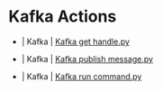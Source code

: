 

 # Kafka Actions 

* | Kafka | [Kafka get handle.py](https://github.com/unskript/Awesome-CloudOps-Automation/tree/master/Kafka/legos/kafka_get_handle) 

* | Kafka | [Kafka publish message.py](https://github.com/unskript/Awesome-CloudOps-Automation/tree/master/Kafka/legos/kafka_publish_message) 

* | Kafka | [Kafka run command.py](https://github.com/unskript/Awesome-CloudOps-Automation/tree/master/Kafka/legos/kafka_run_command) 

